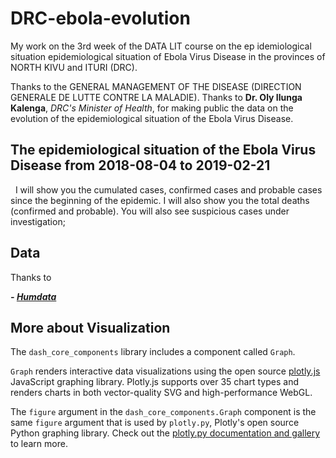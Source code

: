 # DRC-ebola-evolution
My work on the 3rd week of the DATA LIT course on the ep idemiological situation epidemiological situation of Ebola Virus Disease in the provinces of NORTH KIVU and ITURI (DRC).

Thanks to the GENERAL MANAGEMENT OF THE DISEASE (DIRECTION GENERALE DE LUTTE CONTRE LA MALADIE).
Thanks to <b>Dr. Oly Ilunga Kalenga</b>, <i>DRC's Minister of Health</i>, for making public the data on the evolution of the epidemiological situation of the Ebola Virus Disease.

## The epidemiological situation of the Ebola Virus Disease from 2018-08-04 to 2019-02-21
 
I will show you the cumulated cases, confirmed cases and probable cases since the beginning of the epidemic. I will also show you the total deaths (confirmed and probable).
You will also see suspicious cases under investigation;

## Data
Thanks to 
<p><i><b> - <a href="https://data.humdata.org/dataset/ebola-cases-and-deaths-drc-north-kivu">Humdata </a></b></i></p>

## More about Visualization
<div>
<p><!-- react-text: 933 -->The <!-- /react-text --><code>dash_core_components</code><!-- react-text: 935 --> library includes a component called <!-- /react-text --><code>Graph</code><!-- react-text: 937 -->.<!-- /react-text --></p><p><code>Graph</code><!-- react-text: 940 --> renders interactive data visualizations using the open source
<!-- /react-text --><a href="https://github.com/plotly/plotly.js"><!-- react-text: 942 -->plotly.js<!-- /react-text --></a><!-- react-text: 943 --> JavaScript graphing
library. Plotly.js supports over 35 chart types and renders charts in
both vector-quality SVG and high-performance WebGL.<!-- /react-text --></p><p><!-- react-text: 945 -->The <!-- /react-text --><code>figure</code><!-- react-text: 947 --> argument in the <!-- /react-text --><code>dash_core_components.Graph</code><!-- react-text: 949 --> component is
the same <!-- /react-text --><code>figure</code><!-- react-text: 951 --> argument that is used by <!-- /react-text --><code>plotly.py</code><!-- react-text: 953 -->, Plotly's
open source Python graphing library.
Check out the <!-- /react-text --><a href="https://plot.ly/python"><!-- react-text: 955 -->plotly.py documentation and gallery<!-- /react-text --></a> to learn more.</p></div>